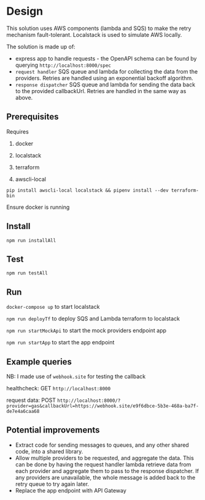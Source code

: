 # Design

This solution uses AWS components (lambda and SQS) to make the retry mechanism fault-tolerant. Localstack is used to simulate AWS locally.

The solution is made up of:

- express app to handle requests - the OpenAPI schema can be found by querying `http://localhost:8000/spec`
- `request handler` SQS queue and lambda for collecting the data from the providers. Retries are handled using an exponential backoff algorithm.
- `response dispatcher` SQS queue and lambda for sending the data back to the provided callbackUrl. Retries are handled in the same way as above.

## Prerequisites

Requires 
1. docker

2. localstack

3. terraform

4. awscli-local


`pip install awscli-local localstack && pipenv install --dev terraform-bin`

Ensure docker is running

## Install

`npm run installAll`

## Test

`npm run testAll`

## Run

`docker-compose up` to start localstack

`npm run deployTf` to deploy SQS and Lambda terraform to localstack

`npm run startMockApi` to start the mock providers endpoint app

`npm run startApp` to start the app endpoint

## Example queries

NB: I made use of `webhook.site` for testing the callback

healthcheck: GET `http://localhost:8000`

request data: POST `http://localhost:8000/?provider=gas&callbackUrl=https://webhook.site/e9f6dbce-5b3e-468a-ba7f-de7e4a6caa68`

## Potential improvements

- Extract code for sending messages to queues, and any other shared code, into a shared library.
- Allow multiple providers to be requested, and aggregate the data. This can be done by having the request handler lambda retrieve data from each provider and aggregate them to pass to the response dispatcher. If any providers are unavailable, the whole message is added back to the retry queue to try again later.
- Replace the app endpoint with API Gateway
